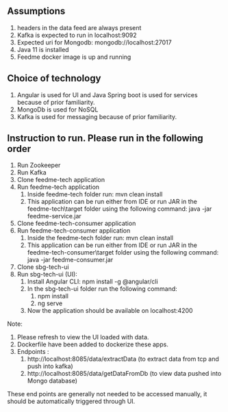 
## Assumptions
1. headers in the data feed are always present
2. Kafka is expected to run in localhost:9092
3. Expected uri for Mongodb: mongodb://localhost:27017
4. Java 11 is installed
5. Feedme docker image is up and running

## Choice of technology
1. Angular is used for UI and Java Spring boot is used for services because of prior familiarity.
2. MongoDb is used for NoSQL
3. Kafka is used for messaging because of prior familiarity.

## Instruction to run. Please run in the following order
1. Run Zookeeper
2. Run Kafka
3. Clone feedme-tech application
4. Run feedme-tech application
    1. Inside  feedme-tech folder run:
       mvn clean install
    2. This application can be run either from IDE or run JAR in the feedme-tech\target folder using the following command:
       java -jar feedme-service.jar
5. Clone feedme-tech-consumer application
6. Run feedme-tech-consumer application
    1. Inside the feedme-tech folder run:
       mvn clean install
    2. This application can be run either from IDE or run JAR in the feedme-tech-consumer\target folder using the following command:
       java -jar feedme-consumer.jar
7. Clone sbg-tech-ui
8. Run sbg-tech-ui (UI):
    1. Install Angular CLI: npm install -g @angular/cli
    2. In the sbg-tech-ui folder run the following command:
        1. npm install
        2. ng serve
    3. Now the application should be available on localhost:4200

Note:
1. Please refresh to view the UI loaded with data.
2. Dockerfile have been added to dockerize these apps.
3. Endpoints :
    1. http://localhost:8085/data/extractData (to extract data from tcp and push into kafka)
    2. http://localhost:8085/data/getDataFromDb (to view data pushed into Mongo database)

These end points are generally not needed to be accessed manually, it should be automatically triggered through UI.